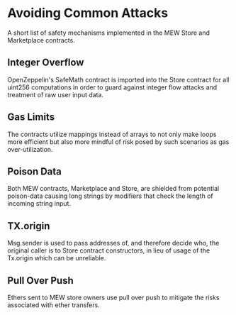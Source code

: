 # Avoiding Common Attacks

A short list of safety mechanisms implemented in the MEW Store and Marketplace contracts. 

## Integer Overflow

OpenZeppelin's SafeMath contract is imported into the Store contract for all uint256 computations in order to guard against integer flow attacks and treatment of raw user input data.

## Gas Limits

The contracts utilize mappings instead of arrays to not only make loops more efficient but also more mindful of risk posed by such scenarios as gas over-utilization.

## Poison Data

Both MEW contracts, Marketplace and Store, are shielded from potential poison-data causing long strings by modifiers that check the length of incoming string input.

## TX.origin 

Msg.sender is used to pass addresses of, and therefore decide who, the original caller is to Store contract constructors, in lieu of usage of the Tx.origin which can be unreliable.

## Pull Over Push

Ethers sent to MEW store owners use pull over push to mitigate the risks associated with ether transfers. 
